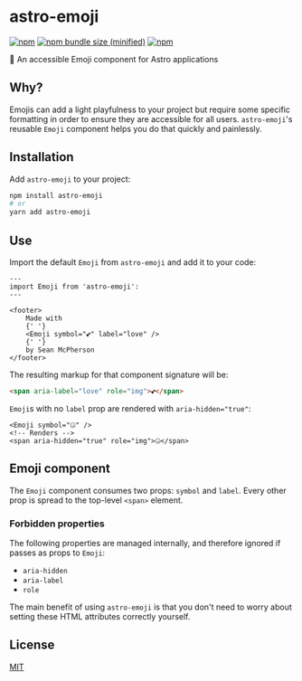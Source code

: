 # astro-emoji

[![npm](https://img.shields.io/npm/v/astro-emoji.svg)](https://npmjs.com/package/astro-emoji) [![npm bundle size (minified)](https://img.shields.io/bundlephobia/min/astro-emoji.svg)](https://npmjs.com/package/astro-emoji) [![npm](https://img.shields.io/npm/dt/astro-emoji.svg)](https://npmjs.com/package/astro-emoji)

🚀 An accessible Emoji component for Astro applications

## Why?

Emojis can add a light playfulness to your project but require some specific formatting in order to ensure they are accessible for all users. `astro-emoji`'s reusable `Emoji` component helps you do that quickly and painlessly.

## Installation

Add `astro-emoji` to your project:

```sh
npm install astro-emoji
# or
yarn add astro-emoji
```

## Use

Import the default `Emoji` from `astro-emoji` and add it to your code:

```astro
---
import Emoji from 'astro-emoji':
---

<footer>
    Made with
    {' '}
    <Emoji symbol="💕" label="love" />
    {' '}
    by Sean McPherson
</footer>
```

The resulting markup for that component signature will be:

```html
<span aria-label="love" role="img">💕</span>
```

`Emoji`s with no `label` prop are rendered with `aria-hidden="true"`:

```astro
<Emoji symbol="🤐" />
<!-- Renders -->
<span aria-hidden="true" role="img">🤐</span>
```

## Emoji component

The `Emoji` component consumes two props: `symbol` and `label`. Every other prop is spread to the top-level `<span>` element.

### Forbidden properties

The following properties are managed internally, and therefore ignored if passes as props to `Emoji`:

- `aria-hidden`
- `aria-label`
- `role`

The main benefit of using `astro-emoji` is that you don't need to worry about setting these HTML attributes correctly yourself.

## License

[MIT](/LICENSE)
